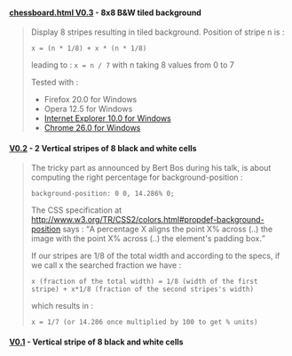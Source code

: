 #### [chessboard.html V0.3](http://dmolinarius.github.io/www2013-css-challenge/V0.3/chessboard.html) - 8x8 B&W tiled background
<blockquote> 
Display 8 stripes resulting in tiled background. Position of stripe n is :

```
x = (n * 1/8) + x * (n * 1/8)
```
leading to : <code>x = n / 7</code> with n taking 8 values from 0 to 7
 
Tested with :
- Firefox 20.0 for Windows
- Opera 12.5 for Windows
- [Internet Explorer 10.0 for Windows](http://dmolinarius.github.io/www2013-css-challenge/V0.3/V0.3%20IE10.png)
- [ Chrome 26.0 for Windows](http://dmolinarius.github.io/www2013-css-challenge/V0.3/V0.3%20Chrome.png)
</blockquote>

#### [V0.2](http://dmolinarius.github.io/www2013-css-challenge/V0.2/chessboard.html) - 2 Vertical stripes of 8 black and white cells
<blockquote>
The tricky part as announced by Bert Bos during his talk, is about computing the right percentage for background-position :

```
background-position: 0 0, 14.286% 0;
```

The CSS specification at http://www.w3.org/TR/CSS2/colors.html#propdef-background-position says : 
<q>A percentage X aligns the point X% across (..) the image with the point X% across (..) the element's padding box.</q>

If our stripes are 1/8 of the total width and according to the specs, if we call x
the searched fraction we have :

```
x (fraction of the total width) = 1/8 (width of the first stripe) + x*1/8 (fraction of the second stripes's width)
```
  
which results in :

```
x = 1/7 (or 14.286 once multiplied by 100 to get % units)
```
</blockquote>

#### [V0.1](http://dmolinarius.github.io/www2013-css-challenge/V0.1/chessboard.html) - Vertical stripe of 8 black and white cells
